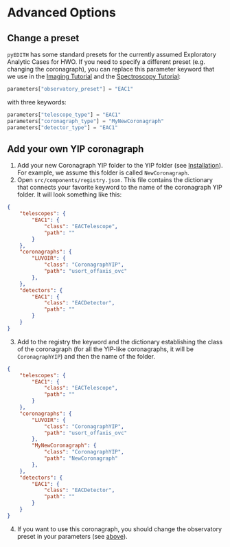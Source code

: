 # Advanced Options

## Change a preset

`pyEDITH` has some standard presets for the currently assumed Exploratory Analytic Cases for HWO. If you need to specify a different preset (e.g. changing the coronagraph), you can replace this parameter keyword that we use in the [Imaging Tutorial](imaging_tutorial.ipynb) and the [Spectroscopy Tutorial](spectroscopy_tutorial.ipynb):


```python
parameters["observatory_preset"] = "EAC1"
```

with three keywords:

```python
parameters["telescope_type"] = "EAC1"
parameters["coronagraph_type"] = "MyNewCoronagraph"
parameters["detector_type"] = "EAC1"
```


## Add your own YIP coronagraph

1. Add your new Coronagraph YIP folder to the YIP folder (see [Installation](installation.md)). For example, we assume this folder is called `NewCoronagraph`.
2. Open `src/components/registry.json`. This file contains the dictionary that connects your favorite keyword to the name of the coronagraph YIP folder. It will look something like this:

```json
{
    "telescopes": {
        "EAC1": {
            "class": "EACTelescope",
            "path": ""
        }
    },
    "coronagraphs": {
        "LUVOIR": {
            "class": "CoronagraphYIP",
            "path": "usort_offaxis_ovc"
        },
    },
    "detectors": {
        "EAC1": {
            "class": "EACDetector",
            "path": ""
        }
    }
}
```

3. Add to the registry the keyword and the dictionary establishing the class of the coronagraph (for all the YIP-like coronagraphs, it will be `CoronagraphYIP`) and then the name of the folder.

```json
{
    "telescopes": {
        "EAC1": {
            "class": "EACTelescope",
            "path": ""
        }
    },
    "coronagraphs": {
        "LUVOIR": {
            "class": "CoronagraphYIP",
            "path": "usort_offaxis_ovc"
        },
        "MyNewCoronagraph": {
            "class": "CoronagraphYIP",
            "path": "NewCoronagraph"
        },
    },
    "detectors": {
        "EAC1": {
            "class": "EACDetector",
            "path": ""
        }
    }
}
```

4. If you want to use this coronagraph, you should change the observatory preset in your parameters (see [above](advanced.md#change-a-preset)).